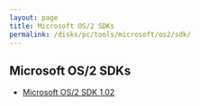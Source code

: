 ```yaml
---
layout: page
title: Microsoft OS/2 SDKs
permalink: /disks/pc/tools/microsoft/os2/sdk/
---
```


Microsoft OS/2 SDKs
---

* [Microsoft OS/2 SDK 1.02](/disks/pc/tools/microsoft/os2/sdk/1.02/)

